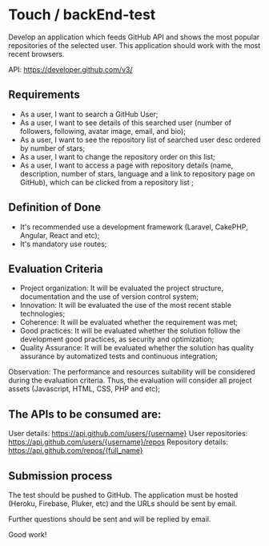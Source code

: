 # Touch / backEnd-test

Develop an application which feeds GitHub API and shows the most popular repositories of the selected user. This application should work with the most recent browsers.

API: https://developer.github.com/v3/

## Requirements

 - As a user, I want to search a GitHub User;
 - As a user, I want to see details of this searched user (number of followers, following, avatar image, email, and bio);
 - As a user, I want to see the repository list of searched user desc ordered by number of stars;
 - As a user, I want to change the repository order on this list;
 - As a user, I want to access a page with repository details (name, description, number of stars, language and a link to repository page on GitHub), which can be clicked from a repository list
;

## Definition of Done

 - It's recommended use a development framework (Laravel, CakePHP, Angular, React and etc);
 - It's mandatory use routes;

## Evaluation Criteria

 - Project organization: It will be evaluated the project structure, documentation and the use of version control system;
 - Innovation: It will be evaluated the use of the most recent stable technologies;
 - Coherence: It will be evaluated whether the requirement was met;
 - Good practices: It will be evaluated whether the solution follow the development good practices, as security and optimization;
 - Quality Assurance: It will be evaluated whether the solution has quality assurance by automatized tests and continuous integration;

Observation:
The performance and resources suitability will be considered during the evaluation criteria. Thus, the evaluation will consider all project assets (Javascript, HTML, CSS, PHP and etc);


## The APIs to be consumed are:

User details: https://api.github.com/users/{username}
User repositories: https://api.github.com/users/{username}/repos
Repository details: https://api.github.com/repos/{full_name}


## Submission process

The test should be pushed to GitHub. The application must be hosted (Heroku, Firebase, Pluker, etc) and the URLs should be sent by email.


Further questions should be sent and will be replied by email.

Good work!